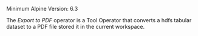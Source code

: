 Minimum Alpine Version: 6.3

The *Export to PDF* operator is a Tool Operator that converts a hdfs tabular dataset to a PDF file stored it in the current workspace.
